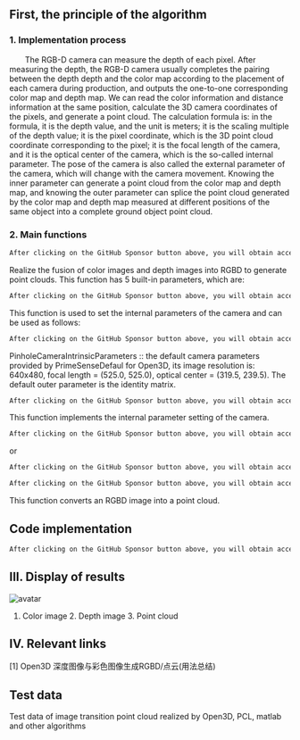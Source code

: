 ##  First, the principle of the algorithm 

###  1. Implementation process 

  The RGB-D camera can measure the depth of each pixel. After measuring the depth, the RGB-D camera usually completes the pairing between the depth depth and the color map according to the placement of each camera during production, and outputs the one-to-one corresponding color map and depth map. We can read the color information and distance information at the same position, calculate the 3D camera coordinates of the pixels, and generate a point cloud. The calculation formula is: in the formula, it is the depth value, and the unit is meters; it is the scaling multiple of the depth value; it is the pixel coordinate, which is the 3D point cloud coordinate corresponding to the pixel; it is the focal length of the camera, and it is the optical center of the camera, which is the so-called internal parameter. The pose of the camera is also called the external parameter of the camera, which will change with the camera movement. Knowing the inner parameter can generate a point cloud from the color map and depth map, and knowing the outer parameter can splice the point cloud generated by the color map and depth map measured at different positions of the same object into a complete ground object point cloud. 

###  2. Main functions 

 ```python  
After clicking on the GitHub Sponsor button above, you will obtain access permissions to my private code repository ( https://github.com/slowlon/my_code_bar ) to view this blog code. By searching the code number of this blog, you can find the code you need, code number is: 2024020309574569638
 ```  
Realize the fusion of color images and depth images into RGBD to generate point clouds. This function has 5 built-in parameters, which are: 

 ```python  
After clicking on the GitHub Sponsor button above, you will obtain access permissions to my private code repository ( https://github.com/slowlon/my_code_bar ) to view this blog code. By searching the code number of this blog, you can find the code you need, code number is: 2024020309574569638
 ```  
This function is used to set the internal parameters of the camera and can be used as follows: 

 ```python  
After clicking on the GitHub Sponsor button above, you will obtain access permissions to my private code repository ( https://github.com/slowlon/my_code_bar ) to view this blog code. By searching the code number of this blog, you can find the code you need, code number is: 2024020309574569638
 ```  
PinholeCameraIntrinsicParameters :: the default camera parameters provided by PrimeSenseDefaul for Open3D, its image resolution is: 640x480, focal length = (525.0, 525.0), optical center = (319.5, 239.5). The default outer parameter is the identity matrix. 

 ```python  
After clicking on the GitHub Sponsor button above, you will obtain access permissions to my private code repository ( https://github.com/slowlon/my_code_bar ) to view this blog code. By searching the code number of this blog, you can find the code you need, code number is: 2024020309574569638
 ```  
This function implements the internal parameter setting of the camera. 

 ```python  
After clicking on the GitHub Sponsor button above, you will obtain access permissions to my private code repository ( https://github.com/slowlon/my_code_bar ) to view this blog code. By searching the code number of this blog, you can find the code you need, code number is: 2024020309574569638
 ```  
or 

 ```python  
After clicking on the GitHub Sponsor button above, you will obtain access permissions to my private code repository ( https://github.com/slowlon/my_code_bar ) to view this blog code. By searching the code number of this blog, you can find the code you need, code number is: 2024020309574569638
 ```  
 ```python  
After clicking on the GitHub Sponsor button above, you will obtain access permissions to my private code repository ( https://github.com/slowlon/my_code_bar ) to view this blog code. By searching the code number of this blog, you can find the code you need, code number is: 2024020309574569638
 ```  
This function converts an RGBD image into a point cloud. 

##  Code implementation 

 ```python  
After clicking on the GitHub Sponsor button above, you will obtain access permissions to my private code repository ( https://github.com/slowlon/my_code_bar ) to view this blog code. By searching the code number of this blog, you can find the code you need, code number is: 2024020309574569638
 ```  
##  III. Display of results 

![avatar]( 8b8eee416b6d4757ba43866f97a616d1.jpeg) 

 1. Color image 2. Depth image 3. Point cloud  

##  IV. Relevant links 

[1] Open3D 深度图像与彩色图像生成RGBD/点云(用法总结) 

##  Test data 

Test data of image transition point cloud realized by Open3D, PCL, matlab and other algorithms 

